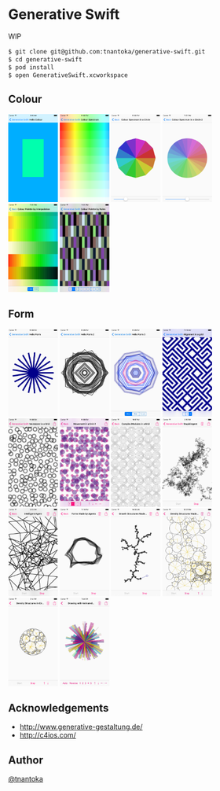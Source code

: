# Generative Swift

WIP

```
$ git clone git@github.com:tnantoka/generative-swift.git
$ cd generative-swift
$ pod install
$ open GenerativeSwift.xcworkspace
```

## Colour

<img src="/readme/colour/HelloColour.png" width="20%">
<img src="/readme/colour/ColourSpectrum.png" width="20%">
<img src="/readme/colour/ColourSpectrumCircle.png" width="20%">
<img src="/readme/colour/ColourSpectrumCircle2.png" width="20%">

<img src="/readme/colour/ColourPaletteInterpolation.png" width="20%">
<img src="/readme/colour/ColourPaletteRules.png" width="20%">

## Form

<img src="/readme/form/HelloForm.jpg" width="20%">
<img src="/readme/form/HelloForm2.jpg" width="20%">
<img src="/readme/form/HelloForm3.jpg" width="20%">

<img src="/readme/form/AlignmentGrid.png" width="20%">
<img src="/readme/form/MovementGrid.jpg" width="20%">
<img src="/readme/form/MovementGrid2.jpg" width="20%">
<img src="/readme/form/ComplexModulesGrid.png" width="20%">

<img src="/readme/form/StupidAgent.png" width="20%">
<img src="/readme/form/IntelligentAgent.png" width="20%">
<img src="/readme/form/FormAgent.png" width="20%">

<img src="/readme/form/GrowthAgent.png" width="20%">
<img src="/readme/form/DensityAgent.jpg" width="20%">
<img src="/readme/form/DensityCircleAgent.png" width="20%">
<img src="/readme/form/DrawingBrush.jpg" width="20%">

## Acknowledgements

- http://www.generative-gestaltung.de/
- http://c4ios.com/

## Author

[@tnantoka](https://twitter.com/tnantoka)

